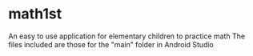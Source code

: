 # math1st
An easy to use application for elementary children to practice math
The files included are those for the "main" folder in Android Studio
